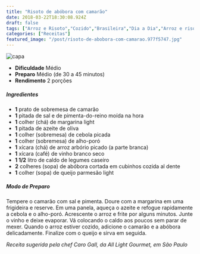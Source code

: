 ```yaml
---
title: "Risoto de abóbora com camarão"
date: 2018-03-22T18:30:08.924Z
draft: false
tags: ["Arroz e Risoto","Cozido","Brasileira","Dia a Dia","Arroz e risoto","receita","risoto"]
categories: ["Receitas"]
featured_image: "/post/risoto-de-abobora-com-camarao.977f5747.jpg"
---
```


![capa](/post/risoto-de-abobora-com-camarao.977f5747.jpg)

*   **Dificuldade** Médio
*   **Preparo** Médio (de 30 a 45 minutos)
*   **Rendimento** 2 porções

##### Ingredientes

*   **1** prato de sobremesa de camarão
*   **1** pitada de sal e de pimenta-do-reino moída na hora
*   **1** colher (chá) de margarina light
*   **1** pitada de azeite de oliva
*   **1** colher (sobremesa) de cebola picada
*   **1** colher (sobremesa) de alho-poró
*   **1** xícara (chá) de arroz arbório picado (a parte branca)
*   **1** xícara (café) de vinho branco seco
*   **1 1/2** litro de caldo de legumes caseiro
*   **2** colheres (sopa) de abóbora cortada em cubinhos cozida al dente
*   **1** colher (sopa) de queijo parmesão light

##### Modo de Preparo

Tempere o camarão com sal e pimenta. Doure com a margarina em uma frigideira e reserve. Em uma panela, aqueça o azeite e refogue rapidamente a cebola e o alho-poró. Acrescente o arroz e frite por alguns minutos. Junte o vinho e deixe evaporar. Vá colocando o caldo aos poucos sem parar de mexer. Quando o arroz estiver cozido, adicione o camarão e a abóbora delicadamente. Finalize com o queijo e sirva em seguida.

_Receita sugerida pela chef Caro Gall, da All Light Gourmet, em São Paulo_
